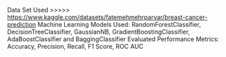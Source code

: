 Data Set Used >>>>> https://www.kaggle.com/datasets/fatemehmehrparvar/breast-cancer-prediction
Machine Learning Models Used: RandomForestClassifier, DecisionTreeClassifier, GaussianNB, GradientBoostingClassifier, AdaBoostClassifier and BaggingClassifier
Evaluated Performance Metrics: Accuracy, Precision, Recall, F1 Score, ROC AUC
